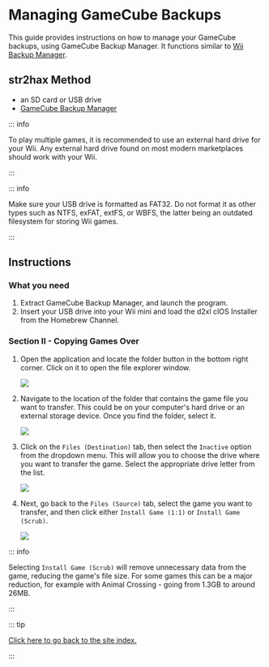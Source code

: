 # Managing GameCube Backups

This guide provides instructions on how to manage your GameCube backups, using GameCube Backup Manager. It functions similar to [Wii Backup Manager](wii-backups#using-wii-backup-manager).

## str2hax Method

- an SD card or USB drive
- [GameCube Backup Manager](https://github.com/AxionDrak/GameCube-Backup-Manager/releases)

::: info

To play multiple games, it is recommended to use an external hard drive for your Wii. Any external hard drive found on most modern marketplaces should work with your Wii.

:::

::: info

Make sure your USB drive is formatted as FAT32. Do not format it as other types such as NTFS, exFAT, extFS, or WBFS, the latter being an outdated filesystem for storing Wii games.

:::

## Instructions

### What you need

1. Extract GameCube Backup Manager, and launch the program.
2. Insert your USB drive into your Wii mini and load the d2xl cIOS Installer from the Homebrew Channel.

### Section II - Copying Games Over

1. Open the application and locate the folder button in the bottom right corner. Click on it to open the file explorer window.

   ![](/images/desktop-apps/GCBM/folderbutton.png)

2. Navigate to the location of the folder that contains the game file you want to transfer. This could be on your computer's hard drive or an external storage device. Once you find the folder, select it.

   ![](/images/desktop-apps/GCBM/selectfolder.png)

3. Click on the `Files (Destination)` tab, then select the `Inactive` option from the dropdown menu. This will allow you to choose the drive where you want to transfer the game. Select the appropriate drive letter from the list.

   ![](/images/desktop-apps/GCBM/selectdrive.png)

4. Next, go back to the `Files (Source)` tab, select the game you want to transfer, and then click either `Install Game (1:1)` or `Install Game (Scrub)`.

   ![](/images/desktop-apps/GCBM/installgame.png)

::: info

Selecting `Install Game (Scrub)` will remove unnecessary data from the game, reducing the game's file size. For some games this can be a major reduction, for example with Animal Crossing - going from 1.3GB to around 26MB.

:::

::: tip

[Click here to go back to the site index.](site-navigation)

:::
